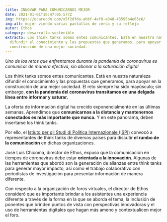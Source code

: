 ```yaml
---
title: INNOVAR PARA COMUNICARNOS MEJOR
date: 2021-01-01T16:47:05.577Z
img: https://ucarecdn.com/a5f2dfda-abbf-4ef8-a948-43595b4e65c6/
img-alt: mujer viendo varias pantallas de cerca y su reflejo
autor: Ethos
category: desarrollo-sostenible
extracto: Los think tanks somos entes comunicantes. Está en nuestra naturaleza
  difundir el conocimiento y las propuestas que generamos, para apoyar en la
  construcción de una mejor sociedad.
---
```

<!--StartFragment-->

*Uno de los retos que enfrentamos durante la pandemia de coronavirus es comunicar de manera efectiva, sin abonar a la saturación digital*

Los think tanks somos entes comunicantes. Está en nuestra naturaleza difundir el conocimiento y las propuestas que generamos, para apoyar en la construcción de una mejor sociedad. El reto siempre ha sido mayúsculo; sin embargo, **con la pandemia del coronavirus transitamos en una delgada línea entre informar y saturar.** 

La oferta de información digital ha crecido exponencialmente en las últimas semanas. Aprendimos que **comunicarnos a la distancia y mantenernos conectados es más importante que nunca.** Y en este panorama, deben insertarse los think tanks.

Por ello, el [Istiuto per gli Studi di Politica Internazionale (ISPI)](https://www.ispionline.it/) convocó a representantes de think tanks de diversos países para discutir **el rumbo de la comunicación** en dichas organizaciones. 

José Luis Chicoma, director de Ethos, expuso que la comunicación en tiempos de coronavirus debe estar **orientada a la innovación**. Algunas de las herramientas que abordó son la generación de alianzas entre think tanks para generar mayor impacto, así como el trabajo colaborativo con periodistas de investigación para presentar información de manera diferente.

Con respecto a la organización de foros virtuales, el director de Ethos consideró que es importante brindar a los asistentes una experiencia diferente a través de la forma en la que se aborda el tema, la inclusión de ponentes que brinden puntos de vista con perspectivas innovadoras y el uso de herramientas digitales que hagan más ameno y contextualicen mejor el foro.

<!--EndFragment-->